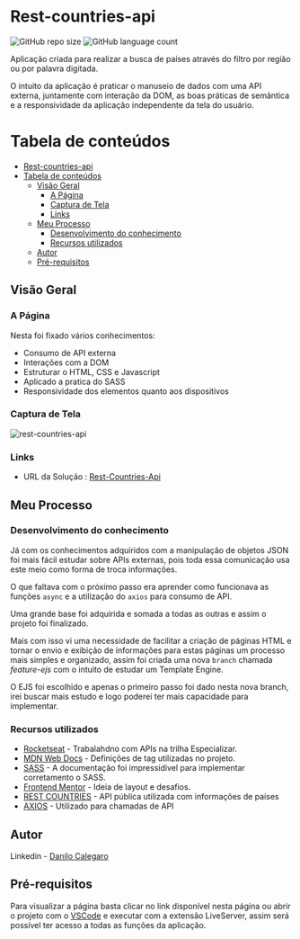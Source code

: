 # Rest-countries-api

![GitHub repo size](https://img.shields.io/github/repo-size/DaniloCalegaro/rest-countries-api)
![GitHub language count](https://img.shields.io/github/languages/count/DaniloCalegaro/rest-countries-api)


Aplicação criada para realizar a busca de países através do filtro por região ou por palavra digitada.

O intuito da aplicação é praticar o manuseio de dados com uma API externa, juntamente com interação da DOM, as boas práticas de semântica e a responsividade da aplicação independente da tela do usuário.


# Tabela de conteúdos

- [Rest-countries-api](#rest-countries-api)
- [Tabela de conteúdos](#tabela-de-conteúdos)
  - [Visão Geral](#visão-geral)
    - [A Página](#a-página)
    - [Captura de Tela](#captura-de-tela)
    - [Links](#links)
  - [Meu Processo](#meu-processo)
    - [Desenvolvimento do conhecimento](#desenvolvimento-do-conhecimento)
    - [Recursos utilizados](#recursos-utilizados)
  - [Autor](#autor)
  - [Pré-requisitos](#pré-requisitos)

## Visão Geral

### A Página

Nesta foi fixado vários conhecimentos:

- Consumo de API externa
- Interações com a DOM
- Estruturar o HTML, CSS e Javascript
- Aplicado a pratica do SASS
- Responsividade dos elementos quanto aos dispositivos 

### Captura de Tela

![rest-countries-api](https://user-images.githubusercontent.com/33231886/171054114-62f42e76-584c-4c05-a74e-ebb096208678.jpg)

### Links

- URL da Solução : [Rest-Countries-Api](https://rest-countries-api-danilocalegaro.vercel.app/)

## Meu Processo

### Desenvolvimento do conhecimento

Já com os conhecimentos adquiridos com a manipulação de objetos JSON foi mais fácil estudar sobre APIs externas, pois toda essa comunicação usa este meio como forma de troca informações.

O que faltava com o próximo passo era aprender como funcionava as funções `async` e a utilização do `axios` para consumo de API.

Uma grande base foi adquirida e somada a todas as outras e assim o projeto foi finalizado.

Mais com isso vi uma necessidade de facilitar a criação de páginas HTML e tornar o envio e exibição de informações para estas páginas um processo mais simples e organizado, assim foi criada uma nova `branch` chamada *feature-ejs* com o intuito de estudar um Template Engine.

O EJS foi escolhido e apenas o primeiro passo foi dado nesta nova branch, irei buscar mais estudo e logo poderei ter mais capacidade para implementar.

### Recursos utilizados

- [Rocketseat](https://www.rocketseat.com.br/) - Trabalahdno com APIs na trilha Especializar.
- [MDN Web Docs](https://developer.mozilla.org/) - Definições de tag utilizadas no projeto.
- [SASS](https://sass-lang.com/) - A documentação foi impressidivel para implementar corretamento o SASS.
- [Frontend Mentor](https://www.frontendmentor.io/challenges) - Ideia de layout e desafios.
- [REST COUNTRIES](https://restcountries.com/) - API pública utilizada com informações de países
- [AXIOS](https://axios-http.com/ptbr/) - Utilizado para chamadas de API
## Autor

Linkedin - [Danilo Calegaro](https://www.linkedin.com/in/danilo-calegaro/)

## Pré-requisitos

Para visualizar a página basta clicar no link disponível nesta página ou abrir o projeto com o [VSCode](https://code.visualstudio.com/) e executar com a extensão LiveServer, assim será possível ter acesso a todas as funções da aplicação.
